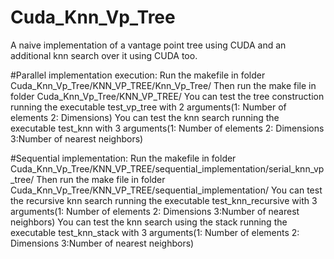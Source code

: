 # Cuda_Knn_Vp_Tree
A naive implementation of a vantage point tree using CUDA and an additional knn search over it using CUDA too.

#Parallel implementation execution:
Run the makefile in folder Cuda_Knn_Vp_Tree/KNN_VP_TREE/Knn_Vp_Tree/
Then run the make file in folder Cuda_Knn_Vp_Tree/KNN_VP_TREE/
You can test the tree construction running the executable test_vp_tree with 2 arguments(1: Number of elements 2: Dimensions)
You can test the knn search running the executable test_knn with 3 arguments(1: Number of elements 2: Dimensions 3:Number of nearest neighbors)

#Sequential implementation:
Run the makefile in folder Cuda_Knn_Vp_Tree/KNN_VP_TREE/sequential_implementation/serial_knn_vp_tree/
Then run the make file in folder Cuda_Knn_Vp_Tree/KNN_VP_TREE/sequential_implementation/
You can test the recursive knn search running the executable test_knn_recursive with 3 arguments(1: Number of elements 2: Dimensions 3:Number of nearest neighbors)
You can test the knn search using the stack running the executable test_knn_stack with 3 arguments(1: Number of elements 2: Dimensions 3:Number of nearest neighbors)
